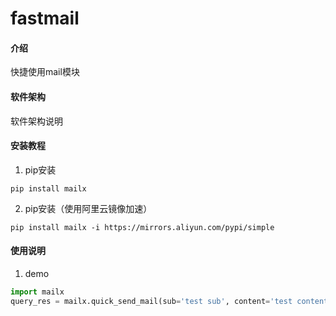 # fastmail

#### 介绍
快捷使用mail模块

#### 软件架构
软件架构说明


#### 安装教程

1.  pip安装
```shell script
pip install mailx
```
2.  pip安装（使用阿里云镜像加速）
```shell script
pip install mailx -i https://mirrors.aliyun.com/pypi/simple
```


#### 使用说明

1.  demo
```python
import mailx
query_res = mailx.quick_send_mail(sub='test sub', content='test content')
```